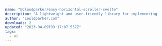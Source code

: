 ```yaml
---
name: "@cloudparker/easy-horizontal-scroller-svelte"
description: "A lightweight and user-friendly library for implementing horizontal scrolling on both web and mobile UIs. This intuitive scroller relies solely on the drag feature, providing a seamless and responsive experience across various devices."
author: "couldparker.com"
downloads: 2
updated: "2023-04-09T03:17:07.537Z"
tags: 
  - ui
---
```

